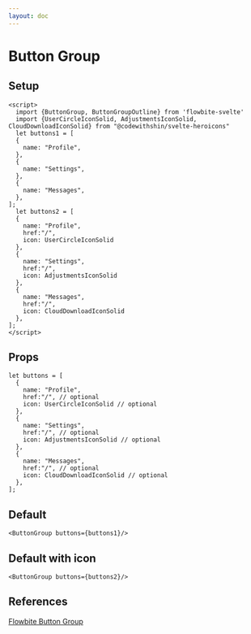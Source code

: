```yaml
---
layout: doc
---
```


<script>
  import {ButtonGroup, ButtonGroupOutline} from '$lib/index'
  import {UserCircleIconSolid, AdjustmentsIconSolid, CloudDownloadIconSolid} from "@codewithshin/svelte-heroicons"
  let buttons1 = [
  {
    name: "Profile",
  },
  {
    name: "Settings",
  },
  {
    name: "Messages",
  },
];
  let buttons2 = [
  {
    name: "Profile",
    href:"/",
    icon: UserCircleIconSolid
  },
  {
    name: "Settings",
    href:"/",
    icon: AdjustmentsIconSolid
  },
  {
    name: "Messages",
    href:"/",
    icon: CloudDownloadIconSolid
  },
];
</script>


<h1 class="text-3xl w-full text-gray-900 dark:text-white py-8">Button Group</h1>

<h2 class="text-2xl w-full text-gray-900 dark:text-white py-8">Setup</h2>

```svelte
<script>
  import {ButtonGroup, ButtonGroupOutline} from 'flowbite-svelte'
  import {UserCircleIconSolid, AdjustmentsIconSolid, CloudDownloadIconSolid} from "@codewithshin/svelte-heroicons"
  let buttons1 = [
  {
    name: "Profile",
  },
  {
    name: "Settings",
  },
  {
    name: "Messages",
  },
];
  let buttons2 = [
  {
    name: "Profile",
    href:"/",
    icon: UserCircleIconSolid
  },
  {
    name: "Settings",
    href:"/",
    icon: AdjustmentsIconSolid
  },
  {
    name: "Messages",
    href:"/",
    icon: CloudDownloadIconSolid
  },
];
</script>
```

<h2 class="text-2xl w-full text-gray-900 dark:text-white py-8">Props</h2>

```svelte
let buttons = [
  {
    name: "Profile",
    href:"/", // optional
    icon: UserCircleIconSolid // optional
  },
  {
    name: "Settings",
    href:"/", // optional
    icon: AdjustmentsIconSolid // optional
  },
  {
    name: "Messages",
    href:"/", // optional
    icon: CloudDownloadIconSolid // optional
  },
];
```

<h2 class="text-2xl w-full text-gray-900 dark:text-white py-8">Default</h2>

<div
  class="container flex flex-wrap justify-evenly rounded-xl my-4 mx-auto bg-gradient-to-r bg-white dark:bg-gray-900 border border-gray-200 dark:border-gray-700 p-2 sm:p-6">
<ButtonGroup buttons={buttons1}/>
</div>


```svelte
<ButtonGroup buttons={buttons1}/>
```

<h2 class="text-2xl w-full text-gray-900 dark:text-white py-8">Default with icon</h2>

<div
  class="container flex flex-wrap justify-evenly rounded-xl my-4 mx-auto bg-gradient-to-r bg-white dark:bg-gray-900 border border-gray-200 dark:border-gray-700 p-2 sm:p-6">
<ButtonGroup buttons={buttons2}/>
</div>


```svelte
<ButtonGroup buttons={buttons2}/>
```

<h2 class="text-2xl w-full dark:text-white py-8">References</h2>

<p class="dark:text-white text-base"><a href="https://flowbite.com/docs/components/button-group/" target="_blank" class="text-blue-600 hover:underline dark:text-blue-500">Flowbite Button Group</a></p>
